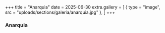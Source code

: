 +++
title = "Anarquia"
date = 2025-06-30
extra.gallery = [
  { type = "image", src = "uploads/sections/galeria/anarquia.jpg" },
]
+++

### Anarquia
